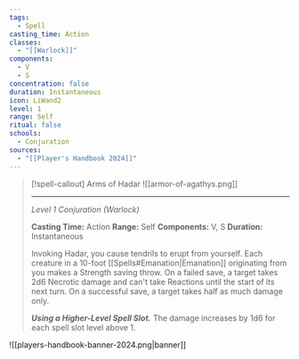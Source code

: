 ```yaml
---
tags:
  - Spell
casting_time: Action
classes:
  - "[[Warlock]]"
components:
  - V
  - S
concentration: false
duration: Instantaneous
icon: LiWand2
level: 1
range: Self
ritual: false
schools:
  - Conjuration
sources: 
  - "[[Player's Handbook 2024]]"
---
```

>[!spell-callout] Arms of Hadar
>![[armor-of-agathys.png]]
>
>---
>_Level 1 Conjuration (Warlock)_
>
>**Casting Time:** Action
>**Range:** Self
>**Components:** V, S
>**Duration:** Instantaneous
>
>Invoking Hadar, you cause tendrils to erupt from yourself. Each creature in a 10-foot [[Spells#Emanation\|Emanation]] originating from you makes a Strength saving throw. On a failed save, a target takes 2d6 Necrotic damage and can't take Reactions until the start of its next turn. On a successful save, a target takes half as much damage only.
>
>**_Using a Higher-Level Spell Slot._** The damage increases by 1d6 for each spell slot level above 1.


![[players-handbook-banner-2024.png|banner]]